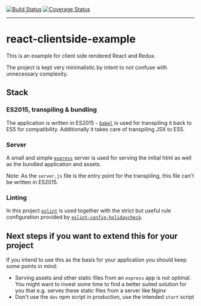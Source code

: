 [![Build Status](https://img.shields.io/travis/lxanders/react-clientside-example/master.svg?style=flat)](https://travis-ci.org/lxanders/react-clientside-example)
[![Coverage Status](https://img.shields.io/coveralls/lxanders/react-clientside-example/master.svg?style=flat)](https://github.com/lxanders/react-clientside-example)

-----

# react-clientside-example

This is an example for client side rendered React and Redux.

The project is kept very minimalistic by intent to not confuse with unnecessary complexity.

## Stack

### ES2015, transpiling & bundling

The application is written in ES2015 - [`babel`](https://github.com/babel/babel) is used for transpiling it back to ES5 for compatibility. Additionally it takes care of transpiling JSX to ES5.

### Server

A small and simple [`express`](https://github.com/expressjs/express/) server is used for serving the initial html as well as the bundled application and assets.

Note: As the `server.js` file is the entry point for the transpiling, this file can't be written in ES2015.

### Linting

In this project [`eslint`](https://github.com/eslint/eslint) is used together with the strict but useful rule configuration provided by [`eslint-config-holidaycheck`](https://github.com/holidaycheck/eslint-config-holidaycheck).

## Next steps if you want to extend this for your project

If you intend to use this as the basis for your application you should keep some points in mind:

* Serving assets and other static files from an `express` app is not optimal. You might want to invest some time to find a better suited solution for you that e.g. serves these static files from a server like Nginx
* Don't use the `dev` npm script in production, use the intended `start` script
